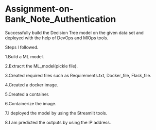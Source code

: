 # Assignment-on-Bank_Note_Authentication
Successfully build the Decision Tree model on the given data set and deployed with the help of DevOps and MlOps tools.


Steps I followed.

 1.Build a ML model. 
 
 2.Extracrt the ML_model(pickle file).
 
 3.Created required files such as Requirements.txt, Docker_file, Flask_file.
 
 4.Created a docker image.
 
 5.Created a container.
 
 6.Containerize the image.
 
 7.I deployed the model by using the Streamlit tools.
 
 8.I am predicted the outputs by using the IP address. 

